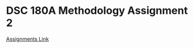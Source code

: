 # DSC 180A Methodology Assignment 2

[Assignments Link](https://dsc-capstone.github.io/assignments/quarter-1-methodology/)
